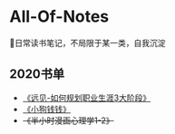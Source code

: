 # All-Of-Notes
📝日常读书笔记，不局限于某一类，自我沉淀


## 2020书单
- [《远见-如何规划职业生涯3大阶段》](/2020/远见-如何规划职业生涯3大阶段/远见.md)
- [《小狗钱钱》](/2020/小狗钱钱/小狗钱钱.txt)
- ~~《半小时漫画心理学1-2》~~
